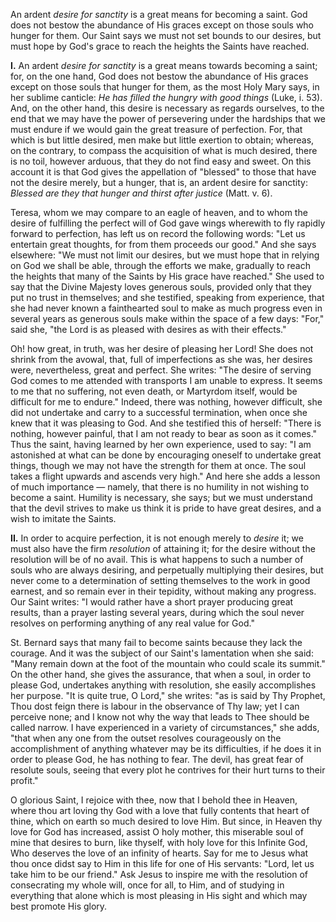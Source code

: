 
An ardent *desire for sanctity* is a great means for becoming a saint. God does not bestow the abundance of His graces except on those souls who hunger for them. Our Saint says we must not set bounds to our desires, but must hope by God\'s grace to reach the heights the Saints have reached.

**I\.** An ardent *desire for sanctity* is a great means towards becoming a saint; for, on the one hand, God does not bestow the abundance of His graces except on those souls that hunger for them, as the most Holy Mary says, in her sublime canticle: *He has filled the hungry with good things* (Luke, i. 53). And, on the other hand, this desire is necessary as regards ourselves, to the end that we may have the power of persevering under the hardships that we must endure if we would gain the great treasure of perfection. For, that which is but little desired, men make but little exertion to obtain; whereas, on the contrary, to compass the acquisition of what is much desired, there is no toil, however arduous, that they do not find easy and sweet. On this account it is that God gives the appellation of \"blessed\" to those that have not the desire merely, but a hunger, that is, an ardent desire for sanctity: *Blessed are they that hunger and thirst after justice* (Matt. v. 6).

Teresa, whom we may compare to an eagle of heaven, and to whom the desire of fulfilling the perfect will of God gave wings wherewith to fly rapidly forward to perfection, has left us on record the following words: \"Let us entertain great thoughts, for from them proceeds our good.\" And she says elsewhere: \"We must not limit our desires, but we must hope that in relying on God we shall be able, through the efforts we make, gradually to reach the heights that many of the Saints by His grace have reached.\" She used to say that the Divine Majesty loves generous souls, provided only that they put no trust in themselves; and she testified, speaking from experience, that she had never known a fainthearted soul to make as much progress even in several years as generous souls make within the space of a few days: \"For,\" said she, \"the Lord is as pleased with desires as with their effects.\"

Oh! how great, in truth, was her desire of pleasing her Lord! She does not shrink from the avowal, that, full of imperfections as she was, her desires were, nevertheless, great and perfect. She writes: \"The desire of serving God comes to me attended with transports I am unable to express. It seems to me that no suffering, not even death, or Martyrdom itself, would be difficult for me to endure.\" Indeed, there was nothing, however difficult, she did not undertake and carry to a successful termination, when once she knew that it was pleasing to God. And she testified this of herself: \"There is nothing, however painful, that I am not ready to bear as soon as it comes.\" Thus the saint, having learned by her own experience, used to say: \"I am astonished at what can be done by encouraging oneself to undertake great things, though we may not have the strength for them at once. The soul takes a flight upwards and ascends very high.\" And here she adds a lesson of much importance — namely, that there is no humility in not wishing to become a saint. Humility is necessary, she says; but we must understand that the devil strives to make us think it is pride to have great desires, and a wish to imitate the Saints.

**II\.** In order to acquire perfection, it is not enough merely to *desire* it; we must also have the firm *resolution* of attaining it; for the desire without the resolution will be of no avail. This is what happens to such a number of souls who are always desiring, and perpetually multiplying their desires, but never come to a determination of setting themselves to the work in good earnest, and so remain ever in their tepidity, without making any progress. Our Saint writes: \"I would rather have a short prayer producing great results, than a prayer lasting several years, during which the soul never resolves on performing anything of any real value for God.\"

St. Bernard says that many fail to become saints because they lack the courage. And it was the subject of our Saint\'s lamentation when she said: \"Many remain down at the foot of the mountain who could scale its summit.\" On the other hand, she gives the assurance, that when a soul, in order to please God, undertakes anything with resolution, she easily accomplishes her purpose. \"It is quite true, O Lord,\" she writes: \"as is said by Thy Prophet, Thou dost feign there is labour in the observance of Thy law; yet I can perceive none; and I know not why the way that leads to Thee should be called narrow. I have experienced in a variety of circumstances,\" she adds, \"that when any one from the outset resolves courageously on the accomplishment of anything whatever may be its difficulties, if he does it in order to please God, he has nothing to fear. The devil, has great fear of resolute souls, seeing that every plot he contrives for their hurt turns to their profit.\"

O glorious Saint, I rejoice with thee, now that I behold thee in Heaven, where thou art loving thy God with a love that fully contents that heart of thine, which on earth so much desired to love Him. But since, in Heaven thy love for God has increased, assist O holy mother, this miserable soul of mine that desires to burn, like thyself, with holy love for this Infinite God, Who deserves the love of an infinity of hearts. Say for me to Jesus what thou once didst say to Him in this life for one of His servants: \"Lord, let us take him to be our friend.\" Ask Jesus to inspire me with the resolution of consecrating my whole will, once for all, to Him, and of studying in everything that alone which is most pleasing in His sight and which may best promote His glory.

